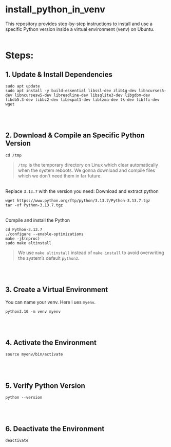 # install_python_in_venv
This repository provides step-by-step instructions to install and use a specific Python version inside a virtual environment (venv) on Ubuntu.
<br><br>

# Steps:
## 1. Update & Install Dependencies
```
sudo apt update
sudo apt install -y build-essential libssl-dev zlib1g-dev libncurses5-dev libncursesw5-dev libreadline-dev libsqlite3-dev libgdbm-dev libdb5.3-dev libbz2-dev libexpat1-dev liblzma-dev tk-dev libffi-dev wget
```
<br><br>

## 2. Download & Compile an Specific Python Version
```
cd /tmp
```
> `/tmp` is the temporary directory on Linux which clear automatically when the system reboots. We gonna download and compile files which we don't need them in far future.

<br>Replace `3.13.7` with the version you need:
Download and extract python
```
wget https://www.python.org/ftp/python/3.13.7/Python-3.13.7.tgz
tar -xf Python-3.13.7.tgz
```

<br>Compile and install the Python
```
cd Python-3.13.7
./configure --enable-optimizations
make -j$(nproc)
sudo make altinstall
```
> We use `make altinstall` instead of `make install` to avoid overwriting the system’s default `python3`.

<br><br>

## 3. Create a Virtual Environment
You can name your venv. Here i ues `myenv`.
```
python3.10 -m venv myenv
```
<br><br>

## 4. Activate the Environment
```
source myenv/bin/activate
```
<br><br>

## 5. Verify Python Version
```
python --version
```
<br><br>

## 6. Deactivate the Environment
```
deactivate
```
